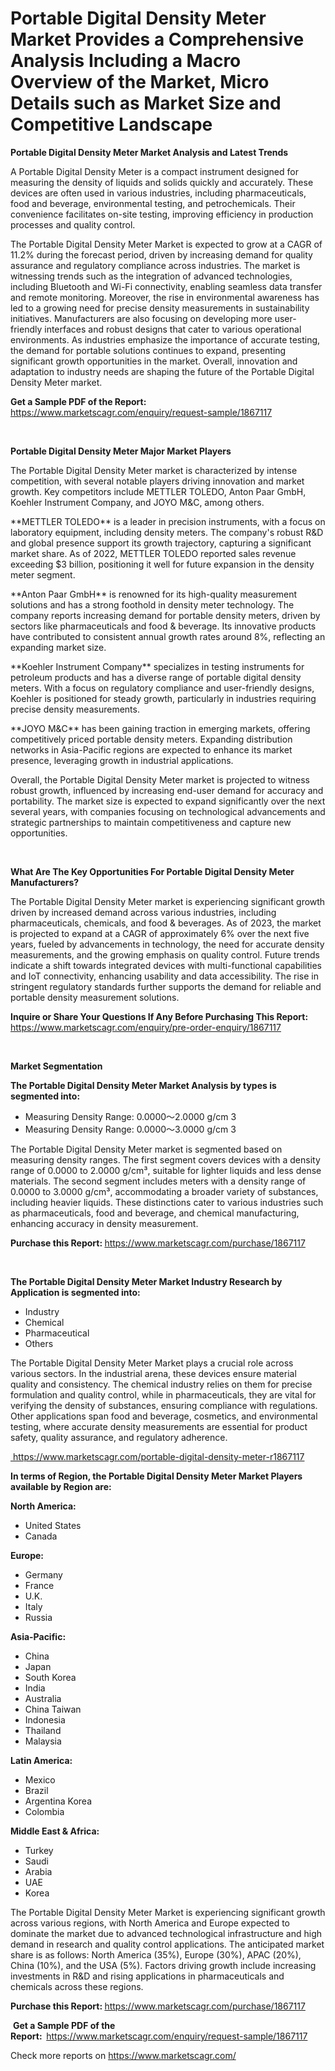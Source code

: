 <p><h1>Portable Digital Density Meter Market Provides a Comprehensive Analysis Including a Macro Overview of the Market, Micro Details such as Market Size and Competitive Landscape</h1></p><p><strong>Portable Digital Density Meter Market Analysis and Latest Trends</strong></p>
<p><p>A Portable Digital Density Meter is a compact instrument designed for measuring the density of liquids and solids quickly and accurately. These devices are often used in various industries, including pharmaceuticals, food and beverage, environmental testing, and petrochemicals. Their convenience facilitates on-site testing, improving efficiency in production processes and quality control.</p><p>The Portable Digital Density Meter Market is expected to grow at a CAGR of 11.2% during the forecast period, driven by increasing demand for quality assurance and regulatory compliance across industries. The market is witnessing trends such as the integration of advanced technologies, including Bluetooth and Wi-Fi connectivity, enabling seamless data transfer and remote monitoring. Moreover, the rise in environmental awareness has led to a growing need for precise density measurements in sustainability initiatives. Manufacturers are also focusing on developing more user-friendly interfaces and robust designs that cater to various operational environments. As industries emphasize the importance of accurate testing, the demand for portable solutions continues to expand, presenting significant growth opportunities in the market. Overall, innovation and adaptation to industry needs are shaping the future of the Portable Digital Density Meter market.</p></p>
<p><strong>Get a Sample PDF of the Report:&nbsp;</strong> <a href="https://www.marketscagr.com/enquiry/request-sample/1867117?utm_campaign=2337&utm_medium=2&utm_source=Github&utm_content=ia&utm_term=22022025&utm_id=portable-digital-density-meter">https://www.marketscagr.com/enquiry/request-sample/1867117</a></p>
<p>&nbsp;</p>
<p><strong>Portable Digital Density Meter Major Market Players</strong></p>
<p><p>The Portable Digital Density Meter market is characterized by intense competition, with several notable players driving innovation and market growth. Key competitors include METTLER TOLEDO, Anton Paar GmbH, Koehler Instrument Company, and JOYO M&C, among others.</p><p>**METTLER TOLEDO** is a leader in precision instruments, with a focus on laboratory equipment, including density meters. The company's robust R&D and global presence support its growth trajectory, capturing a significant market share. As of 2022, METTLER TOLEDO reported sales revenue exceeding $3 billion, positioning it well for future expansion in the density meter segment.</p><p>**Anton Paar GmbH** is renowned for its high-quality measurement solutions and has a strong foothold in density meter technology. The company reports increasing demand for portable density meters, driven by sectors like pharmaceuticals and food & beverage. Its innovative products have contributed to consistent annual growth rates around 8%, reflecting an expanding market size.</p><p>**Koehler Instrument Company** specializes in testing instruments for petroleum products and has a diverse range of portable digital density meters. With a focus on regulatory compliance and user-friendly designs, Koehler is positioned for steady growth, particularly in industries requiring precise density measurements.</p><p>**JOYO M&C** has been gaining traction in emerging markets, offering competitively priced portable density meters. Expanding distribution networks in Asia-Pacific regions are expected to enhance its market presence, leveraging growth in industrial applications.</p><p>Overall, the Portable Digital Density Meter market is projected to witness robust growth, influenced by increasing end-user demand for accuracy and portability. The market size is expected to expand significantly over the next several years, with companies focusing on technological advancements and strategic partnerships to maintain competitiveness and capture new opportunities.</p></p>
<p>&nbsp;</p>
<p><strong>What Are The Key Opportunities For Portable Digital Density Meter Manufacturers?</strong></p>
<p><p>The Portable Digital Density Meter market is experiencing significant growth driven by increased demand across various industries, including pharmaceuticals, chemicals, and food & beverages. As of 2023, the market is projected to expand at a CAGR of approximately 6% over the next five years, fueled by advancements in technology, the need for accurate density measurements, and the growing emphasis on quality control. Future trends indicate a shift towards integrated devices with multi-functional capabilities and IoT connectivity, enhancing usability and data accessibility. The rise in stringent regulatory standards further supports the demand for reliable and portable density measurement solutions.</p></p>
<p><strong>Inquire or Share Your Questions If Any Before Purchasing This Report:</strong> <a href="https://www.marketscagr.com/enquiry/pre-order-enquiry/1867117?utm_campaign=2337&utm_medium=2&utm_source=Github&utm_content=ia&utm_term=22022025&utm_id=portable-digital-density-meter">https://www.marketscagr.com/enquiry/pre-order-enquiry/1867117</a></p>
<p>&nbsp;</p>
<p><strong>Market Segmentation</strong></p>
<p><strong>The Portable Digital Density Meter Market Analysis by types is segmented into:</strong></p>
<p><ul><li>Measuring Density Range: 0.0000～2.0000 g/cm 3</li><li>Measuring Density Range: 0.0000～3.0000 g/cm 3</li></ul></p>
<p><p>The Portable Digital Density Meter market is segmented based on measuring density ranges. The first segment covers devices with a density range of 0.0000 to 2.0000 g/cm³, suitable for lighter liquids and less dense materials. The second segment includes meters with a density range of 0.0000 to 3.0000 g/cm³, accommodating a broader variety of substances, including heavier liquids. These distinctions cater to various industries such as pharmaceuticals, food and beverage, and chemical manufacturing, enhancing accuracy in density measurement.</p></p>
<p><strong>Purchase this Report:&nbsp;</strong><a href="https://www.marketscagr.com/purchase/1867117?utm_campaign=2337&utm_medium=2&utm_source=Github&utm_content=ia&utm_term=22022025&utm_id=portable-digital-density-meter">https://www.marketscagr.com/purchase/1867117</a></p>
<p>&nbsp;</p>
<p><strong>The Portable Digital Density Meter Market Industry Research by Application is segmented into:</strong></p>
<p><ul><li>Industry</li><li>Chemical</li><li>Pharmaceutical</li><li>Others</li></ul></p>
<p><p>The Portable Digital Density Meter Market plays a crucial role across various sectors. In the industrial arena, these devices ensure material quality and consistency. The chemical industry relies on them for precise formulation and quality control, while in pharmaceuticals, they are vital for verifying the density of substances, ensuring compliance with regulations. Other applications span food and beverage, cosmetics, and environmental testing, where accurate density measurements are essential for product safety, quality assurance, and regulatory adherence.</p></p>
<p><a href="https://www.marketscagr.com/portable-digital-density-meter-r1867117?utm_campaign=2337&utm_medium=2&utm_source=Github&utm_content=ia&utm_term=22022025&utm_id=portable-digital-density-meter">&nbsp;https://www.marketscagr.com/portable-digital-density-meter-r1867117</a></p>
<p><strong>In terms of Region, the Portable Digital Density Meter Market Players available by Region are:</strong></p>
<p>
    <p> <strong> North America: </strong>
        <ul>
            <li>United States</li>
            <li>Canada</li>
        </ul>
        </p> 
    <p> <strong> Europe: </strong>
        <ul>
            <li>Germany</li>
            <li>France</li>
            <li>U.K.</li>
            <li>Italy</li>
            <li>Russia</li>
        </ul>
        </p> 
    <p> <strong> Asia-Pacific: </strong>
        <ul>
            <li>China</li>
            <li>Japan</li>
            <li>South Korea</li>
            <li>India</li>
            <li>Australia</li>
            <li>China Taiwan</li>
            <li>Indonesia</li>
            <li>Thailand</li>
            <li>Malaysia</li>
        </ul>
        </p> 
    <p> <strong> Latin America: </strong>
        <ul>
            <li>Mexico</li>
            <li>Brazil</li>
            <li>Argentina Korea</li>
            <li>Colombia</li>
        </ul>
        </p> 
    <p> <strong> Middle East & Africa: </strong>
        <ul>
            <li>Turkey</li>
            <li>Saudi</li>
            <li>Arabia</li>
            <li>UAE</li>
            <li>Korea</li>
        </ul>
    </p>
    </p>
<p><p>The Portable Digital Density Meter Market is experiencing significant growth across various regions, with North America and Europe expected to dominate the market due to advanced technological infrastructure and high demand in research and quality control applications. The anticipated market share is as follows: North America (35%), Europe (30%), APAC (20%), China (10%), and the USA (5%). Factors driving growth include increasing investments in R&D and rising applications in pharmaceuticals and chemicals across these regions.</p></p>
<p><strong>Purchase this Report: </strong><a href="https://www.marketscagr.com/purchase/1867117?utm_campaign=2337&utm_medium=2&utm_source=Github&utm_content=ia&utm_term=22022025&utm_id=portable-digital-density-meter">https://www.marketscagr.com/purchase/1867117</a></p>
<p>&nbsp;<strong>Get a Sample PDF of the Report:&nbsp;&nbsp;</strong><a href="https://www.marketscagr.com/enquiry/request-sample/1867117?utm_campaign=2337&utm_medium=2&utm_source=Github&utm_content=ia&utm_term=22022025&utm_id=portable-digital-density-meter">https://www.marketscagr.com/enquiry/request-sample/1867117</a></p>
<p><strong></strong></p>
<p>Check more reports on <a href="https://www.marketscagr.com/?utm_campaign=2337&utm_medium=2&utm_source=Github&utm_content=ia&utm_term=22022025&utm_id=portable-digital-density-meter">https://www.marketscagr.com/</a></p>